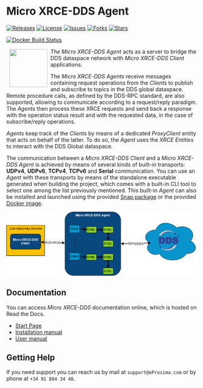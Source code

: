 # Micro XRCE-DDS Agent

[![Releases](https://img.shields.io/github/release/eProsima/Micro-XRCE-DDS-Agent.svg)](https://github.com/eProsima/Micro-XRCE-DDS-Agent/releases)
[![License](https://img.shields.io/github/license/eProsima/Micro-XRCE-DDS-Agent.svg)](https://github.com/eProsima/Micro-XRCE-DDS-Agent/blob/master/LICENSE)
[![Issues](https://img.shields.io/github/issues/eProsima/Micro-XRCE-DDS-Agent.svg)](https://github.com/eProsima/Micro-XRCE-DDS-Agent/issues)
[![Forks](https://img.shields.io/github/forks/eProsima/Micro-XRCE-DDS-Agent.svg)](https://github.com/eProsima/Micro-XRCE-DDS-Agent/network/members)
[![Stars](https://img.shields.io/github/stars/eProsima/Micro-XRCE-DDS-Agent.svg)](https://github.com/eProsima/Micro-XRCE-DDS-Agent/stargazers)

[![Docker Build Status](https://img.shields.io/docker/cloud/build/eprosima/micro-xrce-dds-agent)](https://hub.docker.com/r/eprosima/micro-xrce-dds-agent/)

<a href="http://www.eprosima.com"><img src="https://encrypted-tbn3.gstatic.com/images?q=tbn:ANd9GcSd0PDlVz1U_7MgdTe0FRIWD0Jc9_YH-gGi0ZpLkr-qgCI6ZEoJZ5GBqQ" align="left" hspace="8" vspace="2" width="100" height="100" ></a>

*The Micro XRCE-DDS Agent* acts as a server to bridge the DDS dataspace network with *Micro XRCE-DDS Client* applications.

The *Micro XRCE-DDS Agents* receive messages containing request operations from the *Clients* to publish and subscribe to topics in the DDS global dataspace. Remote procedure calls, as defined by the DDS-RPC standard, are also supported, allowing to communicate according to a request/reply paradigm.
The *Agents* then process these XRCE requests and send back a response with the operation status result and with the requested data, in the case of subscribe/reply operations.

*Agents* keep track of the *Clients* by means of a dedicated *ProxyClient* entity that acts on behalf of the latter.
To do so, the *Agent* uses the *XRCE Entities* to interact with the DDS Global dataspace.

The communication between a *Micro XRCE-DDS Client* and a *Micro XRCE-DDS Agent* is achieved by means of several kinds of built-in transports: **UDPv4**, **UDPv6**, **TCPv4**, **TCPv6** and **Serial** communication.
You can use an *Agent* with these transports by means of the standalone executable generated when building the project, which comes with a built-in CLI tool to select one among the list previously mentioned.
This built-in *Agent* can also be installed and launched using the provided [Snap package](https://snapcraft.io/micro-xrce-dds-agent) or the provided [Docker image](https://hub.docker.com/r/eprosima/micro-xrce-dds-agent/).

![Architecture](docs/agent_architecture.png)

## Documentation

You can access *Micro XRCE-DDS* documentation online, which is hosted on Read the Docs.

* [Start Page](http://micro-xrce-dds.readthedocs.io)
* [Installation manual](http://micro-xrce-dds.readthedocs.io/en/latest/installation.html)
* [User manual](http://micro-xrce-dds.readthedocs.io/en/latest/introduction.html)

## Getting Help

If you need support you can reach us by mail at `support@eProsima.com` or by phone at `+34 91 804 34 48`.

